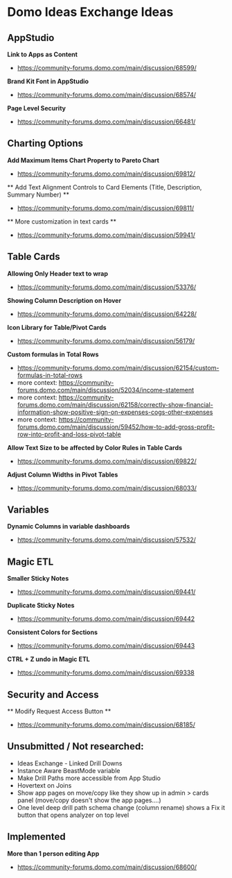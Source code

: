 # Domo Ideas Exchange Ideas

## AppStudio
**Link to Apps as Content**
- https://community-forums.domo.com/main/discussion/68599/

**Brand Kit Font in AppStudio**
- https://community-forums.domo.com/main/discussion/68574/

**Page Level Security**
- https://community-forums.domo.com/main/discussion/66481/

## Charting Options
**Add Maximum Items Chart Property to Pareto Chart**
- https://community-forums.domo.com/main/discussion/69812/

** Add Text Alignment Controls to Card Elements (Title, Description, Summary Number) **
- https://community-forums.domo.com/main/discussion/69811/

** More customization in text cards **
- https://community-forums.domo.com/main/discussion/59941/

## Table Cards
**Allowing Only Header text to wrap**
- https://community-forums.domo.com/main/discussion/53376/

**Showing Column Description on Hover**
- https://community-forums.domo.com/main/discussion/64228/

**Icon Library for Table/Pivot Cards**
- https://community-forums.domo.com/main/discussion/56179/

**Custom formulas in Total Rows**
- https://community-forums.domo.com/main/discussion/62154/custom-formulas-in-total-rows
- more context: https://community-forums.domo.com/main/discussion/52034/income-statement
- more context: https://community-forums.domo.com/main/discussion/62158/correctly-show-financial-information-show-positive-sign-on-expenses-cogs-other-expenses
- more context: https://community-forums.domo.com/main/discussion/59452/how-to-add-gross-profit-row-into-profit-and-loss-pivot-table

**Allow Text Size to be affected by Color Rules in Table Cards**
- https://community-forums.domo.com/main/discussion/69822/

**Adjust Column Widths in Pivot Tables**
- https://community-forums.domo.com/main/discussion/68033/

## Variables
**Dynamic Columns in variable dashboards**
- https://community-forums.domo.com/main/discussion/57532/

## Magic ETL
**Smaller Sticky Notes**
- https://community-forums.domo.com/main/discussion/69441/

**Duplicate Sticky Notes**
- https://community-forums.domo.com/main/discussion/69442

**Consistent Colors for Sections**
- https://community-forums.domo.com/main/discussion/69443

**CTRL + Z undo in Magic ETL**
- https://community-forums.domo.com/main/discussion/69338

## Security and Access
** Modify Request Access Button **
- https://community-forums.domo.com/main/discussion/68185/

## Unsubmitted / Not researched:
- Ideas Exchange - Linked Drill Downs
- Instance Aware BeastMode variable
- Make Drill Paths more accessible from App Studio
- Hovertext on Joins 
- Show app pages on move/copy like they show up in admin > cards panel (move/copy doesn't show the app pages....)
- One level deep drill path schema change (column rename) shows a Fix it button that opens analyzer on top level

## Implemented
**More than 1 person editing App**
- https://community-forums.domo.com/main/discussion/68600/

